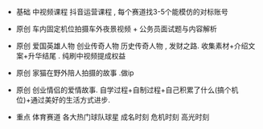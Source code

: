 - 基础 中视频课程 抖音运营课程 , 每个赛道找3-5个能模仿的对标账号

- 原创 车内固定机位拍摄车外夜景视频 + 公务员面试题与内容解析 
- 原创 爱国英雄人物 创业传奇人物 历史传奇人物 , 发财之路. 收集素材+介绍文案+升华结尾 . 纯刷中视频提成权益
- 原创 家猫在野外陪人拍摄的故事 .做ip
- 原创 创业情侣的爱情故事. 自学过程+自制过程+自己积累了什么(搞个机位)+通过美好的生活方式进步.
- 重点 体育赛道 各大热门球队球星 成名时刻 危机时刻 高光时刻